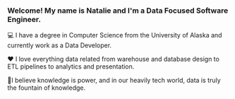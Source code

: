 ### Welcome! My name is Natalie and I'm a Data Focused Software Engineer.

:computer: I have a degree in Computer Science from the University of Alaska and currently work as a Data Developer.  

:heart: I love everything data related from warehouse and database design to ETL pipelines to analytics and presentation.  

:star2:I believe knowledge is power, and in our heavily tech world, data is truly the fountain of knowledge.



